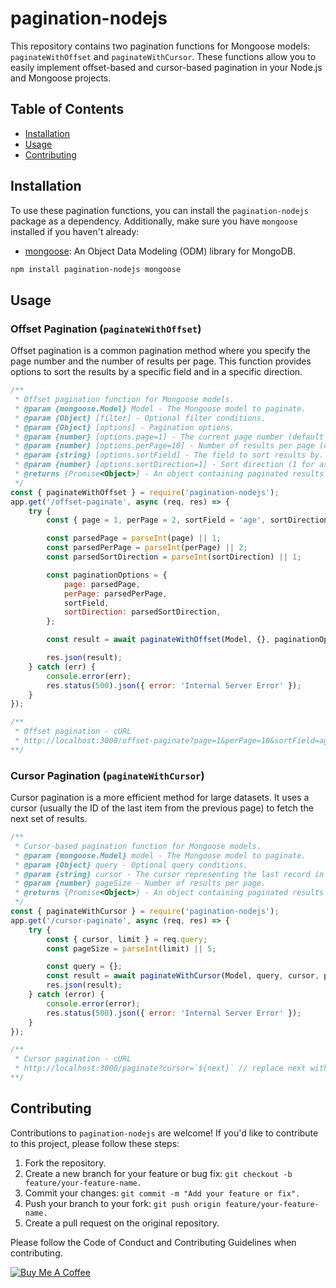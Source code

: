 # pagination-nodejs

This repository contains two pagination functions for Mongoose models: `paginateWithOffset` and `paginateWithCursor`. These functions allow you to easily implement offset-based and cursor-based pagination in your Node.js and Mongoose projects.

## Table of Contents
- [Installation](#installation)
- [Usage](#usage)
- [Contributing](#contributing)


## Installation

To use these pagination functions, you can install the `pagination-nodejs` package as a dependency. Additionally, make sure you have `mongoose` installed if you haven't already:

- [mongoose](https://www.npmjs.com/package/mongoose): An Object Data Modeling (ODM) library for MongoDB.

```bash
npm install pagination-nodejs mongoose 
```

## Usage
### Offset Pagination (`paginateWithOffset`)
Offset pagination is a common pagination method where you specify the page number and the number of results per page. This function provides options to sort the results by a specific field and in a specific direction.
```javascript
/**
 * Offset pagination function for Mongoose models.
 * @param {mongoose.Model} Model - The Mongoose model to paginate.
 * @param {Object} [filter] - Optional filter conditions.
 * @param {Object} [options] - Pagination options.
 * @param {number} [options.page=1] - The current page number (default is 1).
 * @param {number} [options.perPage=10] - Number of results per page (default is 10).
 * @param {string} [options.sortField] - The field to sort results by.
 * @param {number} [options.sortDirection=1] - Sort direction (1 for ascending, -1 for descending).
 * @returns {Promise<Object>} - An object containing paginated results and metadata.
 */
const { paginateWithOffset } = require('pagination-nodejs');
app.get('/offset-paginate', async (req, res) => {
    try {
        const { page = 1, perPage = 2, sortField = 'age', sortDirection = 1 } = req.query;

        const parsedPage = parseInt(page) || 1;
        const parsedPerPage = parseInt(perPage) || 2;
        const parsedSortDirection = parseInt(sortDirection) || 1;

        const paginationOptions = {
            page: parsedPage,
            perPage: parsedPerPage,
            sortField,
            sortDirection: parsedSortDirection,
        };

        const result = await paginateWithOffset(Model, {}, paginationOptions);

        res.json(result);
    } catch (err) {
        console.error(err);
        res.status(500).json({ error: 'Internal Server Error' });
    }
});

/**
 * Offset pagination - cURL
 * http://localhost:3000/offset-paginate?page=1&perPage=10&sortField=age&sortDirection=1
**/
```

### Cursor Pagination (`paginateWithCursor`)
Cursor pagination is a more efficient method for large datasets. It uses a cursor (usually the ID of the last item from the previous page) to fetch the next set of results.
```javascript
/**
 * Cursor-based pagination function for Mongoose models.
 * @param {mongoose.Model} model - The Mongoose model to paginate.
 * @param {Object} query - Optional query conditions.
 * @param {string} cursor - The cursor representing the last record in the previous page.
 * @param {number} pageSize - Number of results per page.
 * @returns {Promise<Object>} - An object containing paginated results and metadata.
 */
const { paginateWithCursor } = require('pagination-nodejs');
app.get('/cursor-paginate', async (req, res) => {
    try {
        const { cursor, limit } = req.query;
        const pageSize = parseInt(limit) || 5;

        const query = {};
        const result = await paginateWithCursor(Model, query, cursor, pageSize);
        res.json(result);
    } catch (error) {
        console.error(error);
        res.status(500).json({ error: 'Internal Server Error' });
    }
});

/**
 * Cursor pagination - cURL
 * http://localhost:3000/paginate?cursor=`${next}` // replace next with value of the next in response
**/
```

## Contributing
Contributions to `pagination-nodejs` are welcome! If you'd like to contribute to this project, please follow these steps:
1. Fork the repository.
2. Create a new branch for your feature or bug fix: `git checkout -b feature/your-feature-name.`
3. Commit your changes: `git commit -m "Add your feature or fix".`
4. Push your branch to your fork: `git push origin feature/your-feature-name.`
5. Create a pull request on the original repository.

Please follow the Code of Conduct and Contributing Guidelines when contributing.

[![Buy Me A Coffee](https://cdn.buymeacoffee.com/buttons/v2/default-yellow.png)](https://www.buymeacoffee.com/ishangawali02)


